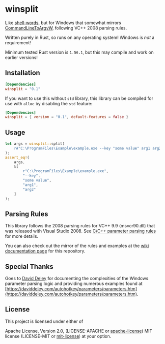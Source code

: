 # winsplit

Like [shell-words](https://crates.io/crates/shell-words), but for Windows that
somewhat mirrors
[CommandLineToArgvW](https://docs.microsoft.com/en-us/windows/win32/api/shellapi/nf-shellapi-commandlinetoargvw),
following VC++ 2008 parsing rules.

Written purely in Rust, so runs on any operating system! Windows is _not_ a
requirement!

Minimum tested Rust version is `1.56.1`, but this may compile and work on
earlier versions!

## Installation

```toml
[Dependencies]
winsplit = "0.1"
```

If you want to use this without `std` library, this library can be compiled for
use with `alloc` by disabling the `std` feature:

```toml
[Dependencies]
winsplit = { version = "0.1", default-features = false }
```

## Usage

```rust
let args = winsplit::split(
    r#"C:\ProgramFiles\Example\example.exe --key "some value" arg1 arg2"#
);
assert_eq!(
    args, 
    &[
        r"C:\ProgramFiles\Example\example.exe",
        "--key",
        "some value",
        "arg1",
        "arg2"
    ]
);
```

## Parsing Rules

This library follows the 2008 parsing rules for VC++ 9.9 (msvcr90.dll) that was
released with Visual Studio 2008. See [C/C++ parameter parsing
rules](https://daviddeley.com/autohotkey/parameters/parameters.htm#WIN) for
more details.

You can also check out the mirror of the rules and examples at the [wiki
documentation
page](https://github.com/chipsenkbeil/winsplit-rs/wiki/Argument-Parsing-Process-w--Examples)
for this repository.

## Special Thanks

Goes to [David Deley](https://daviddeley.com/index.php) for documenting the
complexities of the Windows parameter parsing logic and providing numerous
examples found at
[https://daviddeley.com/autohotkey/parameters/parameters.htm](https://daviddeley.com/autohotkey/parameters/parameters.htm).

## License

This project is licensed under either of

Apache License, Version 2.0, (LICENSE-APACHE or
[apache-license][apache-license]) MIT license (LICENSE-MIT or
[mit-license][mit-license]) at your option.

[apache-license]: http://www.apache.org/licenses/LICENSE-2.0
[mit-license]: http://opensource.org/licenses/MIT
